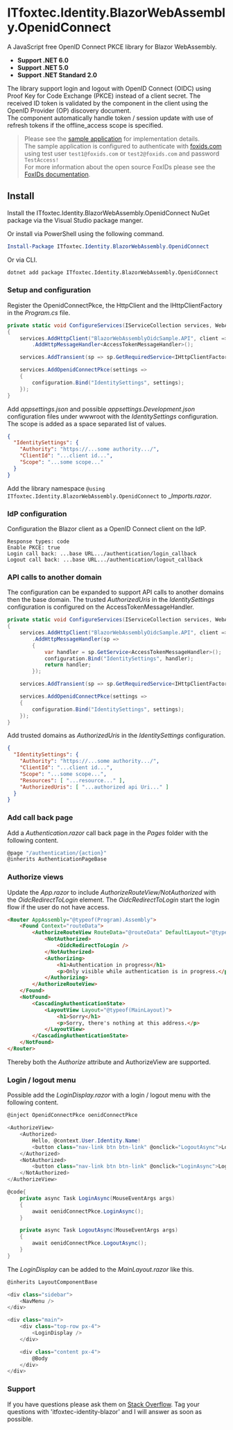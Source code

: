 # ITfoxtec.Identity.BlazorWebAssembly.OpenidConnect
A JavaScript free OpenID Connect PKCE library for Blazor WebAssembly.

* **Support .NET 6.0**
* **Support .NET 5.0**
* **Support .NET Standard 2.0**

The library support login and logout with OpenID Connect (OIDC) using Proof Key for Code Exchange (PKCE) instead of a client secret.
The received ID token is validated by the component in the client using the OpenID Provider (OP) discovery document.  
The component automatically handle token / session update with use of refresh tokens if the offline_access scope is specified.

> Please see the [sample application](https://github.com/ITfoxtec/ITfoxtec.Identity.BlazorWebAssembly.OpenidConnect/tree/master/samples) for implementation details.  
> The sample application is configured to authenticate with [foxids.com](https://foxids.com) using test user `test1@foxids.com` or `test2@foxids.com` and password `TestAccess!`  
> For more information about the open source FoxIDs please see the [FoxIDs documentation](https://www.itfoxtec.com/FoxIDs).

## Install
Install the ITfoxtec.Identity.BlazorWebAssembly.OpenidConnect NuGet package via the Visual Studio package manger. 

Or install via PowerShell using the following command.

```powershell
Install-Package ITfoxtec.Identity.BlazorWebAssembly.OpenidConnect
```

Or via CLI.

```bash
dotnet add package ITfoxtec.Identity.BlazorWebAssembly.OpenidConnect
```

### Setup and configuration
Register the OpenidConnectPkce, the HttpClient and the IHttpClientFactory in the _Program.cs_ file.

```c#
private static void ConfigureServices(IServiceCollection services, WebAssemblyHostConfiguration configuration, IWebAssemblyHostEnvironment hostEnvironment)
{
    services.AddHttpClient("BlazorWebAssemblyOidcSample.API", client => client.BaseAddress = new Uri(hostEnvironment.BaseAddress))
        .AddHttpMessageHandler<AccessTokenMessageHandler>();

    services.AddTransient(sp => sp.GetRequiredService<IHttpClientFactory>().CreateClient("BlazorWebAssemblyOidcSample.API"));

    services.AddOpenidConnectPkce(settings =>
    {
        configuration.Bind("IdentitySettings", settings);
    });
}
```

Add _appsettings.json_ and possible _appsettings.Development.json_ configuration files under wwwroot with the _IdentitySettings_ configuration. The scope is added as a space separated list of values.

```json
{
  "IdentitySettings": {
    "Authority": "https://...some authority.../",
    "ClientId": "...client id...",
    "Scope": "...some scope..." 
  }
}
```

Add the library namespace `@using ITfoxtec.Identity.BlazorWebAssembly.OpenidConnect` to __Imports.razor_.

### IdP configuration
Configuration the Blazor client as a OpenID Connect client on the IdP.

```
Response types: code
Enable PKCE: true
Login call back: ...base URL.../authentication/login_callback
Logout call back: ...base URL.../authentication/logout_callback
```

### API calls to another domain
The configuration can be expanded to support API calls to another domains then the base domain. The trusted _AuthorizedUris_ in the _IdentitySettings_ configuration is configured on the AccessTokenMessageHandler. 

```c#
private static void ConfigureServices(IServiceCollection services, WebAssemblyHostConfiguration configuration, IWebAssemblyHostEnvironment hostEnvironment)
{
    services.AddHttpClient("BlazorWebAssemblyOidcSample.API", client => client.BaseAddress = new Uri(hostEnvironment.BaseAddress))
        .AddHttpMessageHandler(sp =>
        {
            var handler = sp.GetService<AccessTokenMessageHandler>();
            configuration.Bind("IdentitySettings", handler);
            return handler;
        });

    services.AddTransient(sp => sp.GetRequiredService<IHttpClientFactory>().CreateClient("BlazorWebAssemblyOidcSample.API"));

    services.AddOpenidConnectPkce(settings =>
    {
        configuration.Bind("IdentitySettings", settings);
    });
}
```

Add trusted domains as _AuthorizedUris_ in the _IdentitySettings_ configuration. 

```json
{
  "IdentitySettings": {
    "Authority": "https://...some authority.../",
    "ClientId": "...client id...",
    "Scope": "...some scope...",
    "Resources": [ "...resource..." ],
    "AuthorizedUris": [ "...authorized api Uri..." ]
  }
}
```


### Add call back page
Add a _Authentication.razor_ call back page in the _Pages_ folder with the following content.

```c#
@page "/authentication/{action}"
@inherits AuthenticationPageBase
```

### Authorize views
Update the _App.razor_ to include _AuthorizeRouteView/NotAuthorized_ with the _OidcRedirectToLogin_ element. The _OidcRedirectToLogin_ start the login flow if the user do not have access.

```html
<Router AppAssembly="@typeof(Program).Assembly">
    <Found Context="routeData">
        <AuthorizeRouteView RouteData="@routeData" DefaultLayout="@typeof(MainLayout)">
            <NotAuthorized>
                <OidcRedirectToLogin />
            </NotAuthorized>
            <Authorizing>
                <h1>Authentication in progress</h1>
                <p>Only visible while authentication is in progress.</p>
            </Authorizing>
        </AuthorizeRouteView>
    </Found>
    <NotFound>
        <CascadingAuthenticationState>
            <LayoutView Layout="@typeof(MainLayout)">
                <h1>Sorry</h1>
                <p>Sorry, there's nothing at this address.</p>
            </LayoutView>
        </CascadingAuthenticationState>
    </NotFound>
</Router>
```

Thereby both the _Authorize_ attribute and AuthorizeView are supported.

### Login / logout menu
Possible add the _LoginDisplay.razor_ with a login / logout menu with the following content.

```c#
@inject OpenidConnectPkce oenidConnectPkce

<AuthorizeView>
    <Authorized>
        Hello, @context.User.Identity.Name!
        <button class="nav-link btn btn-link" @onclick="LogoutAsync">Logout</button>
    </Authorized>
    <NotAuthorized>
        <button class="nav-link btn btn-link" @onclick="LoginAsync">Login</button>
    </NotAuthorized>
</AuthorizeView>

@code{
    private async Task LoginAsync(MouseEventArgs args)
    {
        await oenidConnectPkce.LoginAsync();
    }

    private async Task LogoutAsync(MouseEventArgs args)
    {
        await oenidConnectPkce.LogoutAsync();
    }
}
```

The _LoginDisplay_ can be added to the _MainLayout.razor_ like this.

```c#
@inherits LayoutComponentBase

<div class="sidebar">
    <NavMenu />
</div>

<div class="main">
    <div class="top-row px-4">
        <LoginDisplay />
    </div>

    <div class="content px-4">
        @Body
    </div>
</div>

```

### Support
If you have questions please ask them on [Stack Overflow](https://stackoverflow.com/questions/tagged/itfoxtec-identity-blazor). Tag your questions with 'itfoxtec-identity-blazor' and I will answer as soon as possible.